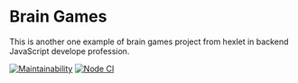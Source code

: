 # Brain Games

This is another one example of brain games project from hexlet in backend JavaScript develope profession.

[![Maintainability](https://api.codeclimate.com/v1/badges/a99a88d28ad37a79dbf6/maintainability)](https://codeclimate.com/github/seth2810/backend-project-lvl1/maintainability)
[![Node CI](https://github.com/seth2810/backend-project-lvl1/workflows/Node.js%20CI/badge.svg)](https://github.com/seth2810/backend-project-lvl1/actions)
